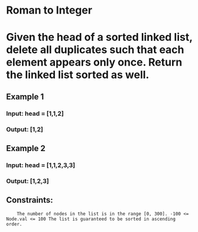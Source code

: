 # Roman to Integer

# Given the head of a sorted linked list, delete all duplicates such that each element appears only once. Return the linked list sorted as well.

## Example 1

### Input: head = [1,1,2]
### Output: [1,2]

## Example 2

### Input: head = [1,1,2,3,3]
### Output: [1,2,3]

## Constraints:

`    The number of nodes in the list is in the range [0, 300].
    -100 <= Node.val <= 100
    The list is guaranteed to be sorted in ascending order.`
